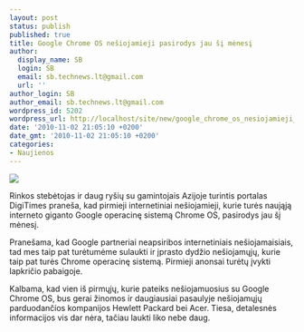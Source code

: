 ```yaml
---
layout: post
status: publish
published: true
title: Google Chrome OS nešiojamieji pasirodys jau šį mėnesį
author:
  display_name: SB
  login: SB
  email: sb.technews.lt@gmail.com
  url: ''
author_login: SB
author_email: sb.technews.lt@gmail.com
wordpress_id: 5202
wordpress_url: http://localhost/site/new/google_chrome_os_nesiojamieji_pasirodys_jau_si_menesi/
date: '2010-11-02 21:05:10 +0200'
date_gmt: '2010-11-02 21:05:10 +0200'
categories:
- Naujienos
---
```

<div class="imgright"><img src="http://tbn2.google.com/images?q=tbn:XhjGxFp0d8i0YM:http://www.doobybrain.com/wp-content/uploads/2009/01/chrome-logo.png"  /></div>
<p>Rinkos stebėtojas ir daug ryšių su gamintojais Azijoje turintis portalas DigiTimes praneša, kad pirmieji internetiniai nešiojamieji, kurie turės naująją interneto giganto Google operacinę sistemą Chrome OS, pasirodys jau šį mėnesį.</p>
<p>Pranešama, kad Google partneriai neapsiribos internetiniais nešiojamaisiais, tad mes taip pat turėtumėme sulaukti ir įprasto dydžio nešiojamųjų, kurie taip pat turės Chrome operacinę sistemą. Pirmieji anonsai turėtų įvykti lapkričio pabaigoje.</p>
<p>Kalbama, kad vien iš pirmųjų, kurie pateiks nešiojamuosius su Google Chrome OS, bus gerai žinomos ir daugiausiai pasaulyje nešiojamųjų parduodančios kompanijos Hewlett Packard bei Acer. Tiesa, detalesnės informacijos vis dar nėra, tačiau laukti liko nebe daug.<br /></p>
